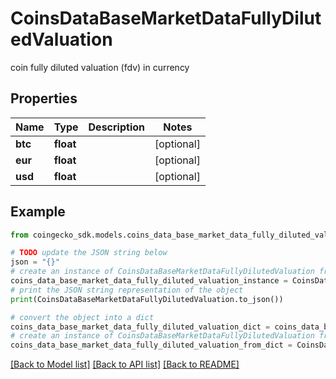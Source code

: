 # CoinsDataBaseMarketDataFullyDilutedValuation

coin fully diluted valuation (fdv) in currency

## Properties

Name | Type | Description | Notes
------------ | ------------- | ------------- | -------------
**btc** | **float** |  | [optional] 
**eur** | **float** |  | [optional] 
**usd** | **float** |  | [optional] 

## Example

```python
from coingecko_sdk.models.coins_data_base_market_data_fully_diluted_valuation import CoinsDataBaseMarketDataFullyDilutedValuation

# TODO update the JSON string below
json = "{}"
# create an instance of CoinsDataBaseMarketDataFullyDilutedValuation from a JSON string
coins_data_base_market_data_fully_diluted_valuation_instance = CoinsDataBaseMarketDataFullyDilutedValuation.from_json(json)
# print the JSON string representation of the object
print(CoinsDataBaseMarketDataFullyDilutedValuation.to_json())

# convert the object into a dict
coins_data_base_market_data_fully_diluted_valuation_dict = coins_data_base_market_data_fully_diluted_valuation_instance.to_dict()
# create an instance of CoinsDataBaseMarketDataFullyDilutedValuation from a dict
coins_data_base_market_data_fully_diluted_valuation_from_dict = CoinsDataBaseMarketDataFullyDilutedValuation.from_dict(coins_data_base_market_data_fully_diluted_valuation_dict)
```
[[Back to Model list]](../README.md#documentation-for-models) [[Back to API list]](../README.md#documentation-for-api-endpoints) [[Back to README]](../README.md)


